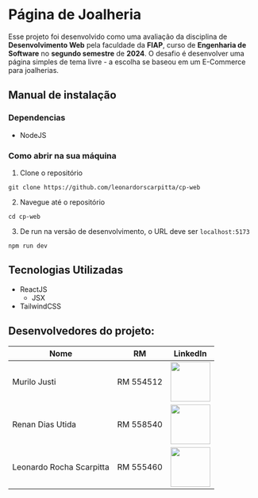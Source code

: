 # Página de Joalheria
Esse projeto foi desenvolvido como uma avaliação da disciplina de **Desenvolvimento Web** pela faculdade da **FIAP**, curso de **Engenharia de Software** no **segundo semestre** de **2024**. O desafio é desenvolver uma página simples de tema livre - a escolha se baseou em um E-Commerce para joalherias.

## Manual de instalação
### Dependencias
- NodeJS
### Como abrir na sua máquina
1. Clone o repositório
```
git clone https://github.com/leonardorscarpitta/cp-web
```
2. Navegue até o repositório
```
cd cp-web
```
3. De run na versão de desenvolvimento, o URL deve ser `localhost:5173`
```
npm run dev
```

## Tecnologias Utilizadas
- ReactJS
    - JSX
- TailwindCSS

## Desenvolvedores do projeto:

| **Nome** | **RM**                 | **LinkedIn** |
|--------------------------------|------------------------|----------|
| Murilo Justi                   | RM 554512              | <a target="_blank" href="https://www.linkedin.com/in/murilo-justi-rodrigues-b336b22b7/"><img src="https://media.licdn.com/dms/image/v2/D4D03AQGnXBOl96aCtQ/profile-displayphoto-shrink_800_800/profile-displayphoto-shrink_800_800/0/1709252884484?e=1733961600&v=beta&t=_W2l37rEiTdk8HSG-GUrS4R_V6KddfAGj13CbkA_k0g" width="80"></a> |
| Renan Dias Utida               | RM 558540              | <a target="_blank" href="https://www.linkedin.com/in/renan-dias-utida-1b1228225/"><img src="https://media.licdn.com/dms/image/v2/D4D03AQHZyF9WkCRtDg/profile-displayphoto-shrink_800_800/profile-displayphoto-shrink_800_800/0/1727923002401?e=1733961600&v=beta&t=foOm4Ar-LZJK6z8mu_ypyoXfkqYesw3MAc4acpeAqpU" width="80"></a> |
| Leonardo Rocha Scarpitta       | RM 555460              | <a target="_blank" href="https://www.linkedin.com/in/leonardorscarpitta/"><img src="https://media.licdn.com/dms/image/v2/D4D03AQG6zoS4UPTtQw/profile-displayphoto-shrink_800_800/profile-displayphoto-shrink_800_800/0/1718304566524?e=1733961600&v=beta&t=xK7Amp3IFfd7eoDSI7-OXn7roBt2p8ga5UgOeFtgWs4" width="80"></a> |
